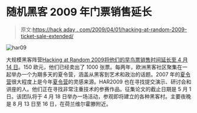 # 随机黑客 2009 年门票销售延长

> 原文:[https://hack aday . com/2009/04/01/hacking-at-random-2009-ticket-sale-extended/](https://hackaday.com/2009/04/01/hacking-at-random-2009-ticket-sale-extended/)

![har09](../Images/7b0ffd109dbcf52ac48a3707d3c915cd.png "har09")

大规模黑客阵营[Hacking at Random 2009](https://wiki.har2009.org/page/Main_Page)[将他们的早鸟票销售时间延长至 4 月 14 日](https://har2009.org/post/final-sale-two-more-weeks-april-14th-absolute-bottom-deadline)。150 欧元，他们已经卖出了 1000 张票。每两年，欧洲黑客社区聚集在一起举办一个为期多天的夏令营，涵盖从黑客到艺术和政治的话题。2007 年的[夏令营](http://events.ccc.de/camp/2007/Intro/ "Chaos Communication Camp 2007 - Welcome")很大程度上是今年[夏令营](http://hackaday.com/tag/toorcamp/ "toorcamp  - Hack a Day")的灵感来源。HAR2009 也在寻找提交演示、研讨会和讲座的人。他们正在寻找非常注重技术的参赛作品。征集论文的截止日期是 5 月 1 日。该团队将于 4 月 18 日举办一场活动，参观即将建立的各种黑客村。主要夜晚是 8 月 13 日至 16 日，在荷兰维尔霍滕附近。